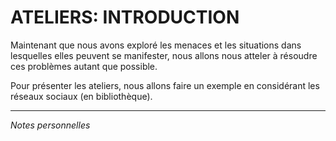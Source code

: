 # ATELIERS: INTRODUCTION

Maintenant que nous avons exploré les menaces et les situations dans lesquelles elles peuvent se manifester, nous allons nous atteler à résoudre ces problèmes autant que possible.   

Pour présenter les ateliers, nous allons faire un exemple en considérant les réseaux sociaux (en bibliothèque).

---
*Notes personnelles*